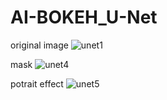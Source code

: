 # AI-BOKEH_U-Net

original  image
![unet1](https://user-images.githubusercontent.com/59414616/108426894-5b5b3e80-7262-11eb-8fc5-39ee6e0a1d87.jpeg)

mask 
![unet4](https://user-images.githubusercontent.com/59414616/108426902-5e562f00-7262-11eb-9ec1-e21a39f3bc14.jpeg)

potrait effect
![unet5](https://user-images.githubusercontent.com/59414616/108426907-601ff280-7262-11eb-8c43-04a74559a968.jpeg)
